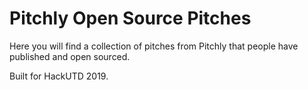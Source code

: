 # Pitchly Open Source Pitches

Here you will find a collection of pitches from Pitchly that people have published and open sourced.

Built for HackUTD 2019.
